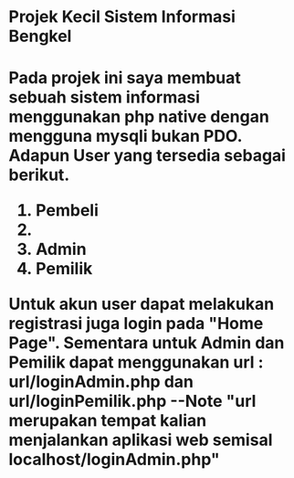 <h1>Projek Kecil Sistem Informasi Bengkel<h1>
Pada projek ini saya membuat sebuah sistem informasi menggunakan php native dengan mengguna mysqli bukan PDO. Adapun User yang tersedia sebagai berikut.
<ol>
  <li>Pembeli<li>
  <li>Admin</li>
  <li>Pemilik</li>
</ol>

Untuk akun user dapat melakukan registrasi juga login pada "Home Page". Sementara untuk Admin dan Pemilik dapat menggunakan url : url/loginAdmin.php dan url/loginPemilik.php 
--Note "url merupakan tempat kalian menjalankan aplikasi web semisal localhost/loginAdmin.php"
